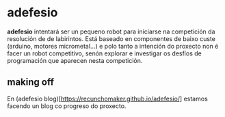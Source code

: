 # adefesio

**adefesio** intentará ser un pequeno robot para iniciarse na competición da resolución de
de labirintos. Está baseado en componentes de baixo custe (arduino, motores micrometal...)
e polo tanto a intención do proxecto non é facer un robot competitivo, senón explorar
e investigar os desfíos de programación que aparecen nesta competición.

## making off

En (adefesio blog)[https://recunchomaker.github.io/adefesio/] estamos facendo un
blog co progreso do proxecto.
